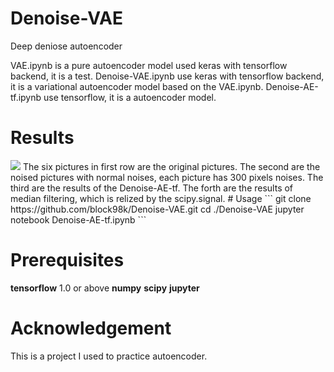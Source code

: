 # Denoise-VAE
Deep deniose autoencoder

VAE.ipynb is a pure autoencoder model used keras with tensorflow backend, it is a test.
Denoise-VAE.ipynb use keras with tensorflow backend, it is a variational autoencoder model based on the VAE.ipynb.
Denoise-AE-tf.ipynb use tensorflow, it is a autoencoder model.

# Results
<img src="result.png">
The six pictures in first row are the original pictures.
The second are the noised pictures with normal noises, each picture has 300 pixels noises.
The third are the results of the Denoise-AE-tf.
The forth are the results of median filtering, which is relized by the scipy.signal.
# Usage
```
git clone https://github.com/block98k/Denoise-VAE.git
cd ./Denoise-VAE
jupyter notebook Denoise-AE-tf.ipynb
```

# Prerequisites
**tensorflow** 1.0 or above
**numpy**
**scipy**
**jupyter**

# Acknowledgement
This is a project I used to practice autoencoder.
